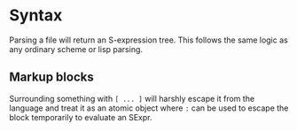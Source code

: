 # Syntax
Parsing a file will return an S-expression tree. This follows the same logic as any ordinary scheme or lisp parsing.
## Markup blocks
Surrounding something with `[ ... ]` will harshly escape it from the language and treat it as an atomic object where `:` can be used to escape the block temporarily to evaluate an SExpr.
